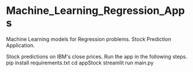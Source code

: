 # Machine_Learning_Regression_Apps
Machine Learning models for Regression problems. Stock Prediction Application.

Stock predictions on IBM's close prices. Run the app in the following steps.
pip install requirements.txt
cd appStock
streamlit run main.py

 
